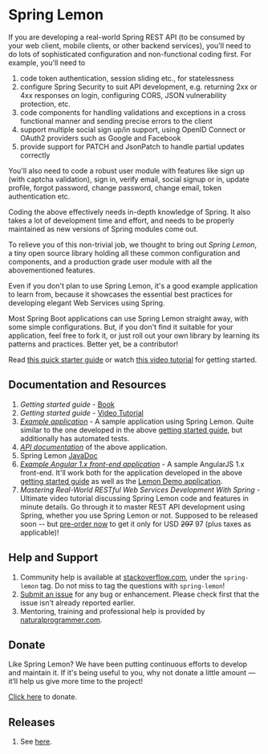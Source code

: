 # Spring Lemon

If you are developing a real-world Spring REST API (to be consumed by your web client, mobile clients, or other backend services), you'll need to do lots of sophisticated configuration and non-functional coding first. For example, you'll need to

1. code token authentication, session sliding etc., for statelessness
1. configure Spring Security to suit API development, e.g. returning 2xx or 4xx responses on login, configuring CORS, JSON vulnerability protection, etc.
1. code components for handling validations and exceptions in a cross functional manner and sending precise errors to the client
1. support multiple social sign up/in support, using OpenID Connect or OAuth2 providers such as Google and Facebook
1. provide support for PATCH and JsonPatch to handle partial updates correctly

You'll also need to code a robust user module with features like sign up (with captcha validation), sign in, verify email, social signup or in, update profile, forgot password, change password, change email, token authentication etc.

Coding the above effectively needs in-depth knowledge of Spring. It also takes a lot of development time and effort, and needs to be properly maintained as new versions of Spring modules come out.

To relieve you of this non-trivial job, we thought to bring out _Spring Lemon_, a tiny open source library holding all these common configuration and components, and a production grade user module with all the abovementioned features.

Even if you don't plan to use Spring Lemon, it's a good example application to learn from, because it showcases the essential best practices for developing elegant Web Services using Spring.

Most Spring Boot applications can use Spring Lemon straight away, with some simple configurations. But, if you don't find it suitable for your application, feel free to fork it, or just roll out your own library by learning its patterns and practices. Better yet, be a contributor!

Read [this quick starter guide](https://github.com/naturalprogrammer/spring-lemon/wiki/Getting-Started-With-Spring-Lemon) or watch [this video tutorial](https://gum.co/IKqz) for getting started.

## Documentation and Resources

1. _Getting started guide_ - [Book](https://github.com/naturalprogrammer/spring-lemon/wiki/Getting-Started-With-Spring-Lemon)
1. _Getting started guide_ - [Video Tutorial](https://gum.co/IKqz)
1. _[Example application](https://github.com/naturalprogrammer/lemon-demo)_ - A sample application using Spring Lemon. Quite similar to the one developed in the above [getting started guide](https://github.com/naturalprogrammer/spring-lemon/wiki/Getting-Started-With-Spring-Lemon), but additionally has automated tests.
1. _[API documentation](https://documenter.getpostman.com/view/305915/RVu2mqEH)_ of the above application.
1. Spring Lemon [JavaDoc](https://naturalprogrammer.github.io/javadoc/spring-lemon/1.0.0.m2/)
1. _[Example Angular 1.x front-end application](https://github.com/naturalprogrammer/lemon-demo-angular1)_ - A sample AngularJS 1.x front-end. It'll work both for the application developed in the above [getting started guide](https://documenter.getpostman.com/view/305915/lemondemo/RVnPL46k) as well as the [Lemon Demo application](https://github.com/naturalprogrammer/lemon-demo). 
1. _Mastering Real-World RESTful Web Services Development With Spring_ - Ultimate video tutorial discussing Spring Lemon code and features in minute details. Go through it to master REST API development using Spring, whether you use Spring Lemon or not. Supposed to be released soon -- but [pre-order now](https://gum.co/NPFm/associate) to get it only for USD <s>297</s> 97 (plus taxes as applicable)!

## Help and Support
1. Community help is available at [stackoverflow.com](http://stackoverflow.com/questions/tagged/spring-lemon), under the `spring-lemon` tag. Do not miss to tag the questions with `spring-lemon`!
1. [Submit an issue](https://github.com/naturalprogrammer/spring-lemon/issues) for any bug or enhancement. Please check first that the issue isn't already reported earlier.
1. Mentoring, training and professional help is provided by [naturalprogrammer.com](http://www.naturalprogrammer.com/consulting/).

## Donate
Like Spring Lemon? We have been putting continuous efforts to develop and maintain it. If it's being useful to you, why not donate a little amount — it’ll help us give more time to the project!

[Click here](http://www.naturalprogrammer.com/support-spring-lemon/) to donate.

## Releases

1. See [here](https://github.com/naturalprogrammer/spring-lemon/releases).

